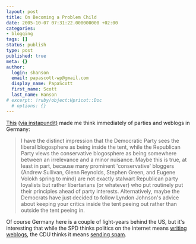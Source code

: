 ```yaml
---
layout: post
title: On Becoming a Problem Child
date: 2005-10-07 07:31:22.000000000 +02:00
categories:
- blogging
tags: []
status: publish
type: post
published: true
meta: {}
author:
  login: shanson
  email: papascott-wp@gmail.com
  display_name: PapaScott
  first_name: Scott
  last_name: Hanson
# excerpt: !ruby/object:Hpricot::Doc
  # options: {}
---
```

<p><a href="http://www.professorbainbridge.com/2005/10/on_becoming_a_p.html" title="ProfessorBainbridge.com: On Becoming a Problem Child">This</a> <a href="http://instapundit.com/archives/026033.php">(via instapundit)</a> made me think immediately of parties and weblogs in Germany:</p>
<blockquote><p>I have the distinct impression that the Democratic Party sees the liberal blogosphere as being inside the tent, while the Republican Party views the conservative blogosphere as being somewhere between an irrelevance and a minor nuisance. Maybe this is true, at least in part, because many prominent 'conservative' bloggers (Andrew Sullivan, Glenn Reynolds, Stephen Green, and Eugene Volokh spring to mind) are not exactly stalwart Republican party loyalists but rather libertarians (or whatever) who put routinely put their principles ahead of party interests. Alternatively, maybe the Democrats have just decided to follow Lyndon Johnson's advice about keeping your critics inside the tent peeing out rather than outside the tent peeing in.</p></blockquote>
<p>Of course Germany here is a couple of light-years behind the US, but it's interesting that while the SPD thinks politics on the internet means <a href="http://www.roteblogs.de/">writing weblogs</a>, the CDU thinks it means <a href="http://www.netzeitung.de/internet/358197.html">sending spam</a>.</p>
